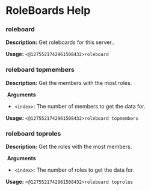 # RoleBoards Help

### roleboard

**Description:** Get roleboards for this server..

**Usage:** `<@1275521742961508432>roleboard`

### roleboard topmembers

**Description:** Get the members with the most roles.

​
**Arguments**

-   ``<index>``: The number of members to get the data for.

**Usage:** `<@1275521742961508432>roleboard topmembers`

### roleboard toproles

**Description:** Get the roles with the most members.

​
**Arguments**

-   ``<index>``: The number of roles to get the data for.

**Usage:** `<@1275521742961508432>roleboard toproles`

